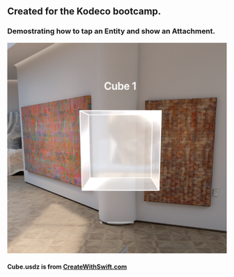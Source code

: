 ## Created for the Kodeco bootcamp.

### Demostrating how to tap an Entity and show an Attachment.

![tap](images/tap-attachment.png)

#### Cube.usdz is from [CreateWithSwift.com](https://www.createwithswift.com)
